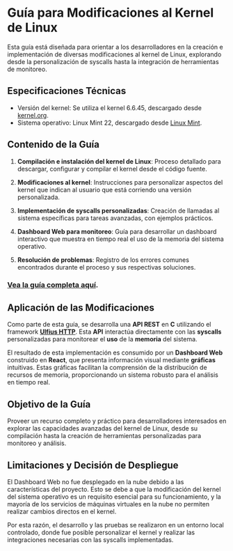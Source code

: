 # Guía para Modificaciones al Kernel de Linux

Esta guía está diseñada para orientar a los desarrolladores en la creación e implementación de diversas modificaciones al kernel de Linux, explorando desde la personalización de syscalls hasta la integración de herramientas de monitoreo.

## Especificaciones Técnicas
* Versión del kernel: Se utiliza el kernel 6.6.45, descargado desde [kernel.org](https://kernel.org/).
* Sistema operativo: Linux Mint 22, descargado desde [Linux Mint](https://linuxmint.com/).

## Contenido de la Guía
1. **Compilación e instalación del kernel de Linux**:
Proceso detallado para descargar, configurar y compilar el kernel desde el código fuente.

2. **Modificaciones al kernel**:
Instrucciones para personalizar aspectos del kernel que indican al usuario que está corriendo una versión personalizada.

3. **Implementación de syscalls personalizadas**:
Creación de llamadas al sistema específicas para tareas avanzadas, con ejemplos prácticos.

4. **Dashboard Web para monitoreo**:
Guía para desarrollar un dashboard interactivo que muestra en tiempo real el uso de la memoria del sistema operativo.

5. **Resolución de problemas**:
Registro de los errores comunes encontrados durante el proceso y sus respectivas soluciones.

### [Vea la guía completa aquí](/docs/manual.md).

## Aplicación de las Modificaciones
Como parte de esta guía, se desarrolla una **API REST** en **C** utilizando el framework [**Ulfius HTTP**](https://github.com/babelouest/ulfius). Esta **API** interactúa directamente con las **syscalls** personalizadas para monitorear el **uso** de la **memoria** del sistema.

El resultado de esta implementación es consumido por un **Dashboard Web** construido en **React**, que presenta información visual mediante **gráficas** intuitivas. Estas gráficas facilitan la comprensión de la distribución de recursos de memoria, proporcionando un sistema robusto para el análisis en tiempo real.

## Objetivo de la Guía
Proveer un recurso completo y práctico para desarrolladores interesados en explorar las capacidades avanzadas del kernel de Linux, desde su compilación hasta la creación de herramientas personalizadas para monitoreo y análisis.

## Limitaciones y Decisión de Despliegue
El Dashboard Web no fue desplegado en la nube debido a las características del proyecto. Esto se debe a que la modificación del kernel del sistema operativo es un requisito esencial para su funcionamiento, y la mayoría de los servicios de máquinas virtuales en la nube no permiten realizar cambios directos en el kernel.

Por esta razón, el desarrollo y las pruebas se realizaron en un entorno local controlado, donde fue posible personalizar el kernel y realizar las integraciones necesarias con las syscalls implementadas.